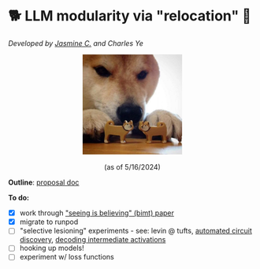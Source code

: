 # 🐕 LLM modularity via "relocation" 🐾
_Developed by [Jasmine C.](jasmine.cui@nbcuni.com) and Charles Ye_
 
<p align="center" width="100%">
<img src = 'static/shiba.jpg' width="40%">
  <p align="center">(as of 5/16/2024)</p>
</p>

**Outline**: [proposal doc](https://docs.google.com/document/d/1gKlafph5wCQtBBdbHHIcYHYdRqfjEzdLhYcpkpWm9g4/edit)

**To do:** 
- [X] work through ["seeing is believing" (bimt) paper](https://arxiv.org/abs/2305.08746)
- [X] migrate to runpod
- [ ] "selective lesioning" experiments - see: levin @ tufts, [automated circuit discovery](https://arxiv.org/abs/2304.14997), [decoding intermediate activations](https://www.lesswrong.com/posts/fJE6tscjGRPnK8C2C/decoding-intermediate-activations-in-llama-2-7b)
- [ ] hooking up models!
- [ ] experiment w/ loss functions 
